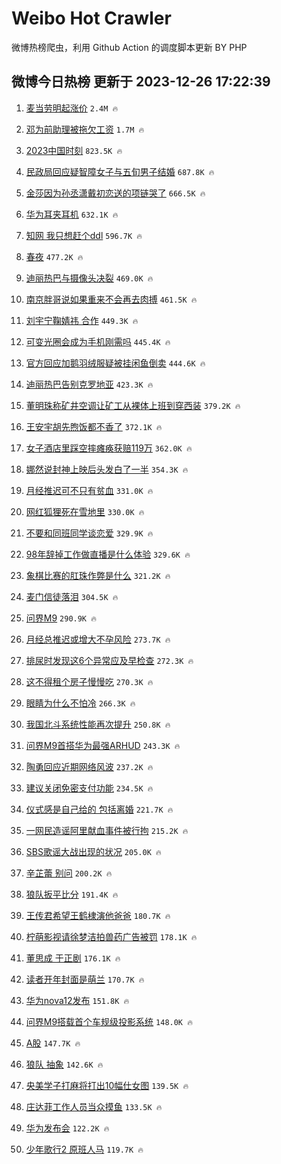 # Weibo Hot Crawler 



微博热榜爬虫，利用 Github Action 的调度脚本更新 BY PHP 


## 微博今日热榜 更新于 2023-12-26 17:22:39 
1. [麦当劳明起涨价](https://s.weibo.com/weibo?q=%23%E9%BA%A6%E5%BD%93%E5%8A%B3%E6%98%8E%E8%B5%B7%E6%B6%A8%E4%BB%B7%23&t=31&band_rank=1&Refer=top) `2.4M 🔥` 

1. [邓为前助理被拖欠工资](https://s.weibo.com/weibo?q=%E9%82%93%E4%B8%BA%E5%89%8D%E5%8A%A9%E7%90%86%E8%A2%AB%E6%8B%96%E6%AC%A0%E5%B7%A5%E8%B5%84&t=31&band_rank=2&Refer=top) `1.7M 🔥` 

1. [2023中国时刻](https://s.weibo.com/weibo?q=%232023%E4%B8%AD%E5%9B%BD%E6%97%B6%E5%88%BB%23&t=31&band_rank=3&Refer=top) `823.5K 🔥` 

1. [民政局回应疑智障女子与五旬男子结婚](https://s.weibo.com/weibo?q=%23%E6%B0%91%E6%94%BF%E5%B1%80%E5%9B%9E%E5%BA%94%E7%96%91%E6%99%BA%E9%9A%9C%E5%A5%B3%E5%AD%90%E4%B8%8E%E4%BA%94%E6%97%AC%E7%94%B7%E5%AD%90%E7%BB%93%E5%A9%9A%23&t=31&band_rank=4&Refer=top) `687.8K 🔥` 

1. [金莎因为孙丞潇戴初恋送的项链哭了](https://s.weibo.com/weibo?q=%23%E9%87%91%E8%8E%8E%E5%9B%A0%E4%B8%BA%E5%AD%99%E4%B8%9E%E6%BD%87%E6%88%B4%E5%88%9D%E6%81%8B%E9%80%81%E7%9A%84%E9%A1%B9%E9%93%BE%E5%93%AD%E4%BA%86%23&t=31&band_rank=5&Refer=top) `666.5K 🔥` 

1. [华为耳夹耳机](https://s.weibo.com/weibo?q=%23%E5%8D%8E%E4%B8%BA%E8%80%B3%E5%A4%B9%E8%80%B3%E6%9C%BA%23&t=31&band_rank=6&Refer=top) `632.1K 🔥` 

1. [知网 我只想赶个ddl](https://s.weibo.com/weibo?q=%E7%9F%A5%E7%BD%91%20%E6%88%91%E5%8F%AA%E6%83%B3%E8%B5%B6%E4%B8%AAddl&t=31&band_rank=7&Refer=top) `596.7K 🔥` 

1. [春夜](https://s.weibo.com/weibo?q=%E6%98%A5%E5%A4%9C&t=31&band_rank=8&Refer=top) `477.2K 🔥` 

1. [迪丽热巴与摄像头决裂](https://s.weibo.com/weibo?q=%23%E8%BF%AA%E4%B8%BD%E7%83%AD%E5%B7%B4%E4%B8%8E%E6%91%84%E5%83%8F%E5%A4%B4%E5%86%B3%E8%A3%82%23&t=31&band_rank=9&Refer=top) `469.0K 🔥` 

1. [南京胖哥说如果重来不会再去肉搏](https://s.weibo.com/weibo?q=%23%E5%8D%97%E4%BA%AC%E8%83%96%E5%93%A5%E8%AF%B4%E5%A6%82%E6%9E%9C%E9%87%8D%E6%9D%A5%E4%B8%8D%E4%BC%9A%E5%86%8D%E5%8E%BB%E8%82%89%E6%90%8F%23&t=31&band_rank=10&Refer=top) `461.5K 🔥` 

1. [刘宇宁鞠婧祎 合作](https://s.weibo.com/weibo?q=%E5%88%98%E5%AE%87%E5%AE%81%E9%9E%A0%E5%A9%A7%E7%A5%8E%20%E5%90%88%E4%BD%9C&t=31&band_rank=11&Refer=top) `449.3K 🔥` 

1. [可变光圈会成为手机刚需吗](https://s.weibo.com/weibo?q=%23%E5%8F%AF%E5%8F%98%E5%85%89%E5%9C%88%E4%BC%9A%E6%88%90%E4%B8%BA%E6%89%8B%E6%9C%BA%E5%88%9A%E9%9C%80%E5%90%97%23&t=31&band_rank=12&Refer=top) `445.4K 🔥` 

1. [官方回应加鹅羽绒服疑被挂闲鱼倒卖](https://s.weibo.com/weibo?q=%23%E5%AE%98%E6%96%B9%E5%9B%9E%E5%BA%94%E5%8A%A0%E9%B9%85%E7%BE%BD%E7%BB%92%E6%9C%8D%E7%96%91%E8%A2%AB%E6%8C%82%E9%97%B2%E9%B1%BC%E5%80%92%E5%8D%96%23&t=31&band_rank=13&Refer=top) `444.6K 🔥` 

1. [迪丽热巴告别克罗地亚](https://s.weibo.com/weibo?q=%23%E8%BF%AA%E4%B8%BD%E7%83%AD%E5%B7%B4%E5%91%8A%E5%88%AB%E5%85%8B%E7%BD%97%E5%9C%B0%E4%BA%9A%23&t=31&band_rank=14&Refer=top) `423.3K 🔥` 

1. [董明珠称矿井空调让矿工从裸体上班到穿西装](https://s.weibo.com/weibo?q=%23%E8%91%A3%E6%98%8E%E7%8F%A0%E7%A7%B0%E7%9F%BF%E4%BA%95%E7%A9%BA%E8%B0%83%E8%AE%A9%E7%9F%BF%E5%B7%A5%E4%BB%8E%E8%A3%B8%E4%BD%93%E4%B8%8A%E7%8F%AD%E5%88%B0%E7%A9%BF%E8%A5%BF%E8%A3%85%23&t=31&band_rank=15&Refer=top) `379.2K 🔥` 

1. [王安宇胡先煦饭都不香了](https://s.weibo.com/weibo?q=%23%E7%8E%8B%E5%AE%89%E5%AE%87%E8%83%A1%E5%85%88%E7%85%A6%E9%A5%AD%E9%83%BD%E4%B8%8D%E9%A6%99%E4%BA%86%23&t=31&band_rank=16&Refer=top) `372.1K 🔥` 

1. [女子酒店里踩空摔瘫痪获赔119万](https://s.weibo.com/weibo?q=%23%E5%A5%B3%E5%AD%90%E9%85%92%E5%BA%97%E9%87%8C%E8%B8%A9%E7%A9%BA%E6%91%94%E7%98%AB%E7%97%AA%E8%8E%B7%E8%B5%94119%E4%B8%87%23&t=31&band_rank=17&Refer=top) `362.0K 🔥` 

1. [娜然说封神上映后头发白了一半](https://s.weibo.com/weibo?q=%23%E5%A8%9C%E7%84%B6%E8%AF%B4%E5%B0%81%E7%A5%9E%E4%B8%8A%E6%98%A0%E5%90%8E%E5%A4%B4%E5%8F%91%E7%99%BD%E4%BA%86%E4%B8%80%E5%8D%8A%23&t=31&band_rank=18&Refer=top) `354.3K 🔥` 

1. [月经推迟可不只有贫血](https://s.weibo.com/weibo?q=%E6%9C%88%E7%BB%8F%E6%8E%A8%E8%BF%9F%E5%8F%AF%E4%B8%8D%E5%8F%AA%E6%9C%89%E8%B4%AB%E8%A1%80&t=31&band_rank=19&Refer=top) `331.0K 🔥` 

1. [网红狐狸死在雪地里](https://s.weibo.com/weibo?q=%23%E7%BD%91%E7%BA%A2%E7%8B%90%E7%8B%B8%E6%AD%BB%E5%9C%A8%E9%9B%AA%E5%9C%B0%E9%87%8C%23&t=31&band_rank=20&Refer=top) `330.0K 🔥` 

1. [不要和同班同学谈恋爱](https://s.weibo.com/weibo?q=%E4%B8%8D%E8%A6%81%E5%92%8C%E5%90%8C%E7%8F%AD%E5%90%8C%E5%AD%A6%E8%B0%88%E6%81%8B%E7%88%B1&t=31&band_rank=21&Refer=top) `329.9K 🔥` 

1. [98年辞掉工作做直播是什么体验](https://s.weibo.com/weibo?q=%2398%E5%B9%B4%E8%BE%9E%E6%8E%89%E5%B7%A5%E4%BD%9C%E5%81%9A%E7%9B%B4%E6%92%AD%E6%98%AF%E4%BB%80%E4%B9%88%E4%BD%93%E9%AA%8C%23&t=31&band_rank=22&Refer=top) `329.6K 🔥` 

1. [象棋比赛的肛珠作弊是什么](https://s.weibo.com/weibo?q=%23%E8%B1%A1%E6%A3%8B%E6%AF%94%E8%B5%9B%E7%9A%84%E8%82%9B%E7%8F%A0%E4%BD%9C%E5%BC%8A%E6%98%AF%E4%BB%80%E4%B9%88%23&t=31&band_rank=23&Refer=top) `321.2K 🔥` 

1. [麦门信徒落泪](https://s.weibo.com/weibo?q=%E9%BA%A6%E9%97%A8%E4%BF%A1%E5%BE%92%E8%90%BD%E6%B3%AA&t=31&band_rank=24&Refer=top) `304.5K 🔥` 

1. [问界M9](https://s.weibo.com/weibo?q=%E9%97%AE%E7%95%8CM9&t=31&band_rank=25&Refer=top) `290.9K 🔥` 

1. [月经总推迟或增大不孕风险](https://s.weibo.com/weibo?q=%23%E6%9C%88%E7%BB%8F%E6%80%BB%E6%8E%A8%E8%BF%9F%E6%88%96%E5%A2%9E%E5%A4%A7%E4%B8%8D%E5%AD%95%E9%A3%8E%E9%99%A9%23&t=31&band_rank=26&Refer=top) `273.7K 🔥` 

1. [排尿时发现这6个异常应及早检查](https://s.weibo.com/weibo?q=%23%E6%8E%92%E5%B0%BF%E6%97%B6%E5%8F%91%E7%8E%B0%E8%BF%996%E4%B8%AA%E5%BC%82%E5%B8%B8%E5%BA%94%E5%8F%8A%E6%97%A9%E6%A3%80%E6%9F%A5%23&t=31&band_rank=27&Refer=top) `272.3K 🔥` 

1. [这不得租个房子慢慢吃](https://s.weibo.com/weibo?q=%E8%BF%99%E4%B8%8D%E5%BE%97%E7%A7%9F%E4%B8%AA%E6%88%BF%E5%AD%90%E6%85%A2%E6%85%A2%E5%90%83&t=31&band_rank=28&Refer=top) `270.3K 🔥` 

1. [眼睛为什么不怕冷](https://s.weibo.com/weibo?q=%E7%9C%BC%E7%9D%9B%E4%B8%BA%E4%BB%80%E4%B9%88%E4%B8%8D%E6%80%95%E5%86%B7&t=31&band_rank=29&Refer=top) `266.3K 🔥` 

1. [我国北斗系统性能再次提升](https://s.weibo.com/weibo?q=%23%E6%88%91%E5%9B%BD%E5%8C%97%E6%96%97%E7%B3%BB%E7%BB%9F%E6%80%A7%E8%83%BD%E5%86%8D%E6%AC%A1%E6%8F%90%E5%8D%87%23&t=31&band_rank=30&Refer=top) `250.8K 🔥` 

1. [问界M9首搭华为最强ARHUD](https://s.weibo.com/weibo?q=%23%E9%97%AE%E7%95%8CM9%E9%A6%96%E6%90%AD%E5%8D%8E%E4%B8%BA%E6%9C%80%E5%BC%BAARHUD%23&t=31&band_rank=31&Refer=top) `243.3K 🔥` 

1. [陶勇回应近期网络风波](https://s.weibo.com/weibo?q=%23%E9%99%B6%E5%8B%87%E5%9B%9E%E5%BA%94%E8%BF%91%E6%9C%9F%E7%BD%91%E7%BB%9C%E9%A3%8E%E6%B3%A2%23&t=31&band_rank=32&Refer=top) `237.2K 🔥` 

1. [建议关闭免密支付功能](https://s.weibo.com/weibo?q=%23%E5%BB%BA%E8%AE%AE%E5%85%B3%E9%97%AD%E5%85%8D%E5%AF%86%E6%94%AF%E4%BB%98%E5%8A%9F%E8%83%BD%23&t=31&band_rank=33&Refer=top) `234.5K 🔥` 

1. [仪式感是自己给的 包括离婚](https://s.weibo.com/weibo?q=%E4%BB%AA%E5%BC%8F%E6%84%9F%E6%98%AF%E8%87%AA%E5%B7%B1%E7%BB%99%E7%9A%84%20%E5%8C%85%E6%8B%AC%E7%A6%BB%E5%A9%9A&t=31&band_rank=34&Refer=top) `221.7K 🔥` 

1. [一网民造谣阿里献血事件被行拘](https://s.weibo.com/weibo?q=%23%E4%B8%80%E7%BD%91%E6%B0%91%E9%80%A0%E8%B0%A3%E9%98%BF%E9%87%8C%E7%8C%AE%E8%A1%80%E4%BA%8B%E4%BB%B6%E8%A2%AB%E8%A1%8C%E6%8B%98%23&t=31&band_rank=35&Refer=top) `215.2K 🔥` 

1. [SBS歌谣大战出现的状况](https://s.weibo.com/weibo?q=SBS%E6%AD%8C%E8%B0%A3%E5%A4%A7%E6%88%98%E5%87%BA%E7%8E%B0%E7%9A%84%E7%8A%B6%E5%86%B5&t=31&band_rank=36&Refer=top) `205.0K 🔥` 

1. [辛芷蕾 别问](https://s.weibo.com/weibo?q=%E8%BE%9B%E8%8A%B7%E8%95%BE%20%E5%88%AB%E9%97%AE&t=31&band_rank=37&Refer=top) `200.2K 🔥` 

1. [狼队扳平比分](https://s.weibo.com/weibo?q=%23%E7%8B%BC%E9%98%9F%E6%89%B3%E5%B9%B3%E6%AF%94%E5%88%86%23&t=31&band_rank=38&Refer=top) `191.4K 🔥` 

1. [王传君希望王鹤棣演他爸爸](https://s.weibo.com/weibo?q=%23%E7%8E%8B%E4%BC%A0%E5%90%9B%E5%B8%8C%E6%9C%9B%E7%8E%8B%E9%B9%A4%E6%A3%A3%E6%BC%94%E4%BB%96%E7%88%B8%E7%88%B8%23&t=31&band_rank=39&Refer=top) `180.7K 🔥` 

1. [柠萌影视请徐梦洁拍兽药广告被罚](https://s.weibo.com/weibo?q=%23%E6%9F%A0%E8%90%8C%E5%BD%B1%E8%A7%86%E8%AF%B7%E5%BE%90%E6%A2%A6%E6%B4%81%E6%8B%8D%E5%85%BD%E8%8D%AF%E5%B9%BF%E5%91%8A%E8%A2%AB%E7%BD%9A%23&t=31&band_rank=40&Refer=top) `178.1K 🔥` 

1. [董思成 于正剧](https://s.weibo.com/weibo?q=%E8%91%A3%E6%80%9D%E6%88%90%20%E4%BA%8E%E6%AD%A3%E5%89%A7&t=31&band_rank=41&Refer=top) `176.1K 🔥` 

1. [读者开年封面是萌兰](https://s.weibo.com/weibo?q=%23%E8%AF%BB%E8%80%85%E5%BC%80%E5%B9%B4%E5%B0%81%E9%9D%A2%E6%98%AF%E8%90%8C%E5%85%B0%23&t=31&band_rank=42&Refer=top) `170.7K 🔥` 

1. [华为nova12发布](https://s.weibo.com/weibo?q=%23%E5%8D%8E%E4%B8%BAnova12%E5%8F%91%E5%B8%83%23&t=31&band_rank=43&Refer=top) `151.8K 🔥` 

1. [问界M9搭载首个车规级投影系统](https://s.weibo.com/weibo?q=%23%E9%97%AE%E7%95%8CM9%E6%90%AD%E8%BD%BD%E9%A6%96%E4%B8%AA%E8%BD%A6%E8%A7%84%E7%BA%A7%E6%8A%95%E5%BD%B1%E7%B3%BB%E7%BB%9F%23&t=31&band_rank=44&Refer=top) `148.0K 🔥` 

1. [A股](https://s.weibo.com/weibo?q=A%E8%82%A1&t=31&band_rank=45&Refer=top) `147.7K 🔥` 

1. [狼队 抽象](https://s.weibo.com/weibo?q=%E7%8B%BC%E9%98%9F%20%E6%8A%BD%E8%B1%A1&t=31&band_rank=46&Refer=top) `142.6K 🔥` 

1. [央美学子打麻将打出10幅仕女图](https://s.weibo.com/weibo?q=%23%E5%A4%AE%E7%BE%8E%E5%AD%A6%E5%AD%90%E6%89%93%E9%BA%BB%E5%B0%86%E6%89%93%E5%87%BA10%E5%B9%85%E4%BB%95%E5%A5%B3%E5%9B%BE%23&t=31&band_rank=47&Refer=top) `139.5K 🔥` 

1. [庄达菲工作人员当众摸鱼](https://s.weibo.com/weibo?q=%23%E5%BA%84%E8%BE%BE%E8%8F%B2%E5%B7%A5%E4%BD%9C%E4%BA%BA%E5%91%98%E5%BD%93%E4%BC%97%E6%91%B8%E9%B1%BC%23&t=31&band_rank=48&Refer=top) `133.5K 🔥` 

1. [华为发布会](https://s.weibo.com/weibo?q=%23%E5%8D%8E%E4%B8%BA%E5%8F%91%E5%B8%83%E4%BC%9A%23&t=31&band_rank=49&Refer=top) `122.2K 🔥` 

1. [少年歌行2 原班人马](https://s.weibo.com/weibo?q=%E5%B0%91%E5%B9%B4%E6%AD%8C%E8%A1%8C2%20%E5%8E%9F%E7%8F%AD%E4%BA%BA%E9%A9%AC&t=31&band_rank=50&Refer=top) `119.7K 🔥` 

